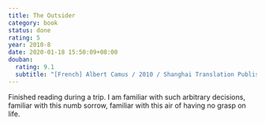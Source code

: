 ```yaml
---
title: The Outsider
category: book
status: done
rating: 5
year: 2010-8
date: 2020-01-18 15:50:09+08:00
douban:
  rating: 9.1
  subtitle: "[French] Albert Camus / 2010 / Shanghai Translation Publishing House"
---
```


Finished reading during a trip. I am familiar with such arbitrary decisions, familiar with this numb sorrow, familiar with this air of having no grasp on life.
